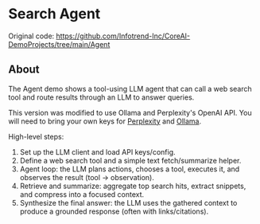 # Search Agent

Original code: https://github.com/Infotrend-Inc/CoreAI-DemoProjects/tree/main/Agent

## About

The Agent demo shows a tool-using LLM agent that can call a web search tool and route results through an LLM to answer queries.

This version was modified to use Ollama and Perplexity's OpenAI API.
You will need to bring your own keys for [Perplexity](https://docs.perplexity.ai/guides/api-key-management) and [Ollama](https://docs.ollama.com/web-search).

High-level steps:
1.	Set up the LLM client and load API keys/config.
2.	Define a web search tool and a simple text fetch/summarize helper.
3.	Agent loop: the LLM plans actions, chooses a tool, executes it, and observes the result (tool → observation).
4.	Retrieve and summarize: aggregate top search hits, extract snippets, and compress into a focused context.
5.	Synthesize the final answer: the LLM uses the gathered context to produce a grounded response (often with links/citations).
